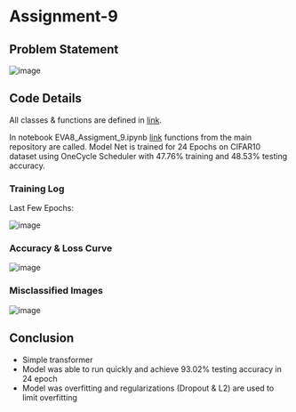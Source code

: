 # Assignment-9

## Problem Statement

![image](https://user-images.githubusercontent.com/120099863/221090348-634a8d6e-8e68-423d-8727-d62c77dcd861.png)

## Code Details

All classes & functions are defined in [link](https://github.com/MPGarg/main_repo). 

In notebook EVA8_Assigment_9.ipynb [link](EVA8_Assigment_9.ipynb) functions from the main repository are called. Model Net is trained for 24 Epochs on CIFAR10 dataset using OneCycle Scheduler with 47.76% training and 48.53% testing accuracy.

### Training Log

Last Few Epochs:

![image](https://user-images.githubusercontent.com/120099863/221090571-4eeef5de-46c6-4406-bcad-6dd18a8e4e96.png)

### Accuracy & Loss Curve

![image](https://user-images.githubusercontent.com/120099863/221090755-20c758f3-9c97-4866-a4b8-8a0affbdca0f.png)

### Misclassified Images

![image](https://user-images.githubusercontent.com/120099863/221090835-d4b56063-390c-45e5-841d-f9b2ad14ce05.png)

## Conclusion

* Simple transformer
* Model was able to run quickly and achieve 93.02% testing accuracy in 24 epoch
* Model was overfitting and regularizations (Dropout & L2) are used to limit overfitting
